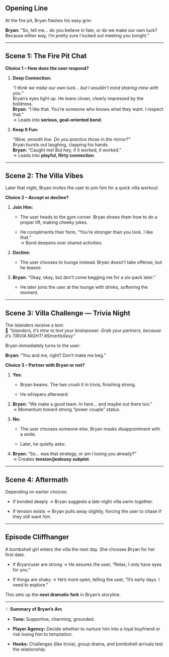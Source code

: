 ## **Opening Line**

At the fire pit, Bryan flashes his easy grin:

**Bryan:** “So, tell me… do you believe in fate, or do we make our own luck? Because either way, I’m pretty sure I lucked out meeting you tonight.”

---

## **Scene 1: The Fire Pit Chat**

**Choice 1 – How does the user respond?**

1. **Deep Connection:**

    *“I think we make our own luck… but I wouldn’t mind sharing mine with you.”*  
    Bryan’s eyes light up. He leans closer, clearly impressed by the boldness.  
    **Bryan:** “I like that. You’re someone who knows what they want. I respect that.”  
    → Leads into **serious, goal-oriented bond**.

2. **Keep It Fun:**

    *“Wow, smooth line. Do you practice those in the mirror?”*  
    Bryan bursts out laughing, clapping his hands.  
    **Bryan:** “Caught me\! But hey, if it worked, it worked.”  
    → Leads into **playful, flirty connection**.

---

## **Scene 2: The Villa Vibes**

Later that night, Bryan invites the user to join him for a quick villa workout.

**Choice 2 – Accept or decline?**

1. **Join Him:**

   * The user heads to the gym corner. Bryan shows them how to do a proper lift, making cheeky jokes.

   * He compliments their form, “You’re stronger than you look. I like that.”  
      → Bond deepens over shared activities.

2. **Decline:**

   * The user chooses to lounge instead. Bryan doesn’t take offense, but he teases:

3. **Bryan:** “Okay, okay, but don’t come begging me for a six-pack later.”

   * He later joins the user at the lounge with drinks, softening the moment.

---

## **Scene 3: Villa Challenge — Trivia Night**

The Islanders receive a text:  
 📱 *“Islanders, it’s time to test your brainpower. Grab your partners, because it’s TRIVIA NIGHT\! \#SmartIsSexy”*

Bryan immediately turns to the user:

**Bryan:** “You and me, right? Don’t make me beg.”

**Choice 3 – Partner with Bryan or not?**

1. **Yes:**

   * Bryan beams. The two crush it in trivia, finishing strong.

   * He whispers afterward:

2. **Bryan:** “We make a good team. In here… and maybe out there too.”  
    → Momentum toward strong “power couple” status.

3. **No:**

   * The user chooses someone else. Bryan masks disappointment with a smile.

   * Later, he quietly asks:

4. **Bryan:** “So… was that strategy, or am I losing you already?”  
    → Creates **tension/jealousy subplot**.

---

## **Scene 4: Aftermath**

Depending on earlier choices:

* If bonded deeply → Bryan suggests a late-night villa swim together.

* If tension exists → Bryan pulls away slightly, forcing the user to chase if they still want him.

---

## **Episode Cliffhanger**

A bombshell girl enters the villa the next day. She chooses Bryan for her first date.

* If Bryan/user are strong → He assures the user, “Relax, I only have eyes for you.”

* If things are shaky → He’s more open, telling the user, “It’s early days. I need to explore.”

This sets up the **next dramatic fork** in Bryan’s storyline.

---

✨ **Summary of Bryan’s Arc**

* **Tone:** Supportive, charming, grounded.

* **Player Agency:** Decide whether to nurture him into a loyal boyfriend or risk losing him to temptation.

* **Hooks:** Challenges (like trivia), group drama, and bombshell arrivals test the relationship.

